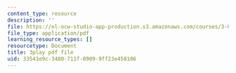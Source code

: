 ```yaml
---
content_type: resource
description: ''
file: https://ol-ocw-studio-app-production.s3.amazonaws.com/courses/3-091sc-introduction-to-solid-state-chemistry-fall-2010/33541e9c3480711f09099ff23e458106_CA7I2GLpgdo.pdf
file_type: application/pdf
learning_resource_types: []
resourcetype: Document
title: 3play pdf file
uid: 33541e9c-3480-711f-0909-9ff23e458106
---
```

